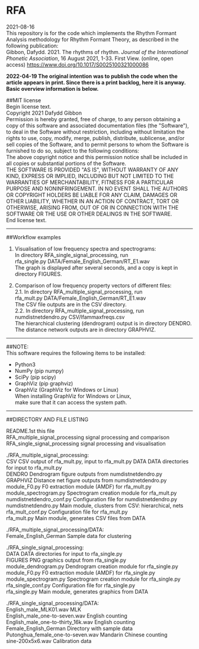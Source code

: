 # RFA
2021-08-16  
This repository is for the code which implements the Rhythm Formant Analysis methodology for Rhythm Formant Theory, as described in  the following publication:  
Gibbon, Dafydd. 2021. The rhythms of rhythm. *Journal of the International Phonetic Association*, 16 August 2021, 1-33. First View. (online, open access)
https://www.doi.org/10.1017/S0025100321000086  
  
**2022-04-19 The original intention was to publish the code when the article appears in print. Since there is a print backlog, here it is anyway. Basic overview information is below.**  

##MIT license  
Begin license text.  
Copyright 2021 Dafydd Gibbon  
Permission is hereby granted, free of charge, to any person obtaining a copy of this software and associated documentation files (the "Software"), to deal in the Software without restriction, including without limitation the rights to use, copy, modify, merge, publish, distribute, sublicense, and/or sell copies of the Software, and to permit persons to whom the Software is furnished to do so, subject to the following conditions:  
The above copyright notice and this permission notice shall be included in all copies or substantial portions of the Software.  
THE SOFTWARE IS PROVIDED "AS IS", WITHOUT WARRANTY OF ANY KIND, EXPRESS OR IMPLIED, INCLUDING BUT NOT LIMITED TO THE WARRANTIES OF MERCHANTABILITY, FITNESS FOR A PARTICULAR PURPOSE AND NONINFRINGEMENT. IN NO EVENT SHALL THE AUTHORS OR COPYRIGHT HOLDERS BE LIABLE FOR ANY CLAIM, DAMAGES OR OTHER LIABILITY, WHETHER IN AN ACTION OF CONTRACT, TORT OR OTHERWISE, ARISING FROM, OUT OF OR IN CONNECTION WITH THE SOFTWARE OR THE USE OR OTHER DEALINGS IN THE SOFTWARE.  
End license text.  
  
----------------------------------------------------------  
  
##Workflow examples  
  
1. Visualisation of low frequency spectra and spectrograms:  
In directory RFA_single_signal_processing, run  
rfa_single.py DATA/Female_English_German/RT_E1.wav  
The graph is displayed after several seconds, and a copy is kept in directory FIGURES.  
  
2. Comparison of low frequency property vectors of different files:  
2.1. In directory RFA_multiple_signal_processing, run  
rfa_mult.py DATA/Female_English_German/RT_E1.wav  
The CSV file outputs are in the CSV directory.  
2.2. In directory RFA_multiple_signal_processing, run  
numdistnetdendro.py CSV/lfammaxfreqs.csv  
The hierarchical clustering (dendrogram) output is in directory DENDRO.  
The distance network outputs are in directory GRAPHVIZ.  
  
----------------------------------------------------------    
  
##NOTE:  
This software requires the following items to be installed:  
- Python3  
- NumPy (pip numpy)  
- SciPy (pip scipy)  
- GraphViz (pip graphviz)  
- GraphViz (GraphViz for Windows or Linux)  
When installing GraphViz for Windows or Linux,  
make sure that it can access the system path.  
  
----------------------------------------------------------  
  
##DIRECTORY AND FILE LISTING  
  
README.1st                      this file  
RFA_multiple_signal_processing  signal processing and comparison  
RFA_single_signal_processing    signal processing and visualisation  
  
./RFA_multiple_signal_processing:  
CSV                             CSV output of rfa_mult.py, input to rfa_mult.py
DATA                            DATA directories for input to rfa_mult.py  
DENDRO                          Dendrogram figure outputs from numdistnetdendro.py  
GRAPHVIZ                        Distance net figure outputs from numdistnetdendro.py  
module_F0.py                    F0 extraction module (AMDF) for rfa_mult.py  
module_spectrogram.py           Spectrogram creation module for rfa_mult.py  
numdistnetdendro_conf.py        Configuration file for numdistnetdendro.py  
numdistnetdendro.py             Main module, clusters from CSV: hierarchical, nets  
rfa_mult_conf.py                Configuration file for rfa_mult.py  
rfa_mult.py                     Main module, generates CSV files from DATA  
  
./RFA_multiple_signal_processing/DATA:  
Female_English_German          Sample data for clustering  
  
./RFA_single_signal_processing:  
DATA                           DATA directories for input to rfa_single.py  
FIGURES                        PNG graphics output from rfa_single.py  
module_dendrogram.py           Dendrogram creation module for rfa_single.py  
module_F0.py                   F0 extraction module (AMDF) for rfa_single.py  
module_spectrogram.py          Spectrogram creation module for rfa_single.py  
rfa_single_conf.py             Configuration file for rfa_single.py  
rfa_single.py                  Main module, generates graphics from DATA  
  
./RFA_single_signal_processing/DATA:  
English_male_MLK01.wav               MLK  
English_male_one-to-seven.wav        English counting  
English_male_one-to-thirty_16k.wav   English counting  
Female_English_German                Directory with sample data  
Putonghua_female_one-to-seven.wav    Mandarin Chinese counting  
sine-200x5x6.wav                     Calibration data  
